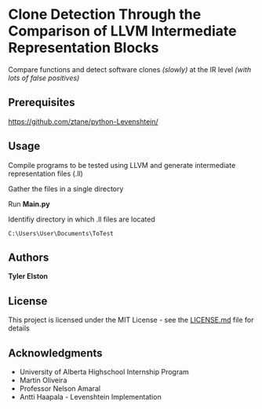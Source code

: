 # Clone Detection Through the Comparison of LLVM Intermediate Representation Blocks

Compare functions and detect software clones *(slowly)* at the IR level *(with lots of false positives)*

## Prerequisites

https://github.com/ztane/python-Levenshtein/

## Usage

Compile programs to be tested using LLVM and generate intermediate representation files (.ll)

Gather the files in a single directory

Run **Main.py**

Identifiy directory in which .ll files are located
```
C:\Users\User\Documents\ToTest
```

## Authors

**Tyler Elston**

## License

This project is licensed under the MIT License - see the [LICENSE.md](LICENSE.md) file for details

## Acknowledgments

* University of Alberta Highschool Internship Program
* Martin Oliveira
* Professor Nelson Amaral
* Antti Haapala - Levenshtein Implementation
